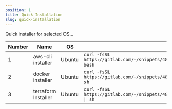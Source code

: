 ```yaml
---
position: 1
title: Quick Installation
slug: quick-installation
---
```


Quick installer for selected OS...


| Number | Name                | OS     | Link                                                                                  |
|--------|---------------------|--------|---------------------------------------------------------------------------------------|
| 1      | aws-cli installer   | Ubuntu | `curl -fsSL https://gitlab.com/-/snippets/4859498/raw/main/install_awscli.sh \| bash` |
| 2      | docker installer    | Ubuntu | `curl -fsSL https://gitlab.com/-/snippets/4844452/raw/main/install_docker.sh \| sh`    |
| 3      | terraform Installer | Ubuntu | `curl -fsSL https://gitlab.com/-/snippets/4859488/raw/main/install_terraform.sh \| sh` |
